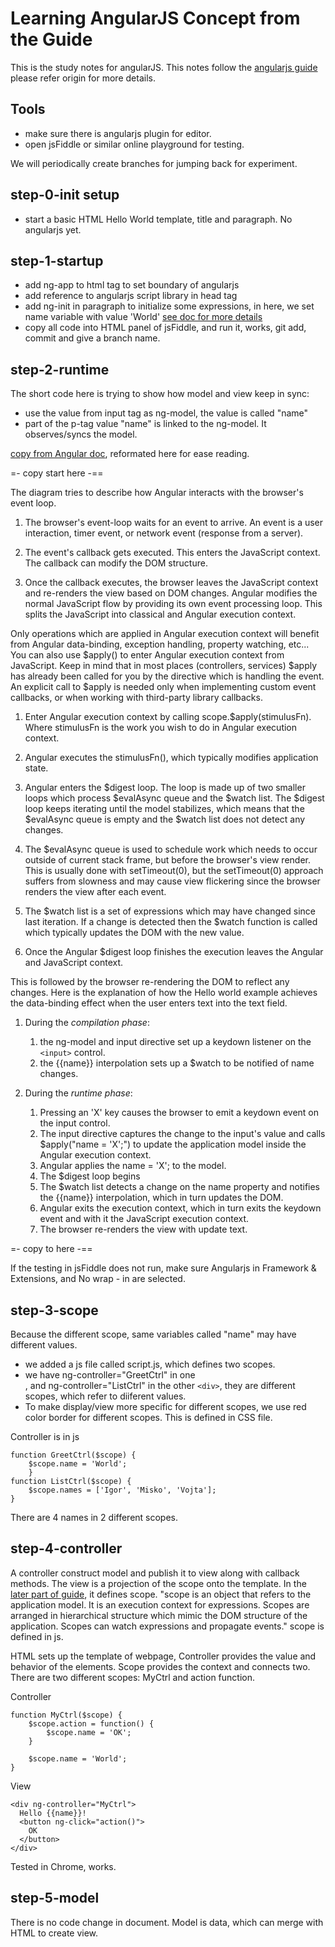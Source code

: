 # Learning AngularJS Concept from the Guide

This is the study notes for angularJS. This notes follow the [angularjs guide](http://docs.angularjs.org/guide/concepts) please refer origin for more details.

## Tools

- make sure there is angularjs plugin for editor.
- open jsFiddle or similar online playground for testing.

We will periodically create branches for jumping back for experiment.
 
## step-0-init setup

  - start a basic HTML Hello World template, title and paragraph. No angularjs yet.

## step-1-startup

  - add ng-app to html tag to set boundary of angularjs
  - add reference to angularjs script library in head tag
  - add ng-init in paragraph to initialize some expressions, in here, we set name variable with value 'World' [see doc for more details](http://docs.angularjs.org/api/ng.directive:ngInit)
  - copy all code into HTML panel of jsFiddle, and run it, works, git add, commit and give a branch name.

## step-2-runtime

The short code here is trying to show how model and view keep in sync:

- use the value from input tag as ng-model, the value is called "name"
- part of the p-tag value "name" is linked to the ng-model. It observes/syncs the model. 

[copy from Angular doc](http://docs.angularjs.org/guide/concepts), reformated here for ease reading. 

=- copy start here -==

The diagram tries to describe how Angular interacts with the browser's event loop. 

1. The browser's event-loop waits for an event to arrive. An event is a user interaction, timer event, or network event (response from a server). 

2. The event's callback gets executed. This enters the JavaScript context. The callback can modify the DOM structure. 

3. Once the callback executes, the browser leaves the JavaScript context and re-renders the view based on DOM changes. Angular modifies the normal JavaScript flow by providing its own event processing loop. This splits the JavaScript into classical and Angular execution context. 
  
Only operations which are applied in Angular execution context will benefit from Angular data-binding, exception handling, property watching, etc... You can also use $apply() to enter Angular execution context from JavaScript. Keep in mind that in most places (controllers, services) $apply has already been called for you by the directive which is handling the event. An explicit call to $apply is needed only when implementing custom event callbacks, or when working with third-party library callbacks. 

 1. Enter Angular execution context by calling scope.$apply(stimulusFn). Where stimulusFn is the work you wish to do in Angular execution context. 
  	
 2. Angular executes the stimulusFn(), which typically modifies application state. 
  	
 3. Angular enters the $digest loop. The loop is made up of two smaller loops which process $evalAsync queue and the $watch list. The $digest loop keeps iterating until the model stabilizes, which means that the $evalAsync queue is empty and the $watch list does not detect any changes. 
  	
 4. The $evalAsync queue is used to schedule work which needs to occur outside of current stack frame, but before the browser's view render. This is usually done with setTimeout(0), but the setTimeout(0) approach suffers from slowness and may cause view flickering since the browser renders the view after each event. 
  	
 5. The $watch list is a set of expressions which may have changed since last iteration. If a change is detected then the $watch function is called which typically updates the DOM with the new value. 
  	
 6. Once the Angular $digest loop finishes the execution leaves the Angular and JavaScript context. 
  	
This is followed by the browser re-rendering the DOM to reflect any changes. Here is the explanation of how the Hello world example achieves the data-binding effect when the user enters text into the text field. 
  	
 1. During the *compilation phase*: 
  	1. the ng-model and input directive set up a keydown listener on the `<input>` control. 
  	2. the {{name}} interpolation sets up a $watch to be notified of name changes. 
  	
 2. During the *runtime phase*: 
  	1. Pressing an 'X' key causes the browser to emit a keydown event on the input control. 
  	2. The input directive captures the change to the input's value and calls $apply("name = 'X';") to update the application model inside the Angular execution context. 
  	3. Angular applies the name = 'X'; to the model. 
  	4. The $digest loop begins 
  	5. The $watch list detects a change on the name property and notifies the {{name}} interpolation, which in turn updates the DOM. 
  	6. Angular exits the execution context, which in turn exits the keydown event and with it the JavaScript execution context. 
  	7. The browser re-renders the view with update text.
  	
=- copy to here -==  	
  	
If the testing in jsFiddle does not run, make sure Angularjs in Framework & Extensions, and No wrap - in <head> are selected.

## step-3-scope

Because the different scope, same variables called "name" may have different values.

- we added a js file called script.js, which defines two scopes.
- we have ng-controller="GreetCtrl" in one <div>, and ng-controller="ListCtrl" in the other `<div>`, they are different scopes, which refer to diiferent values.
- To make display/view more specific for different scopes, we use red color border for different scopes. This is defined in CSS file.

Controller is in js

	function GreetCtrl($scope) {
		$scope.name = 'World';
		}	
	function ListCtrl($scope) {
		$scope.names = ['Igor', 'Misko', 'Vojta'];
	}

There are 4 names in 2 different scopes.

## step-4-controller

A controller construct model and publish it to view along with callback methods. The view is a projection of the scope onto the template. In the [later part of guide](http://docs.angularjs.org/guide/scope), it defines scope. "scope is an object that refers to the application model. It is an execution context for expressions. Scopes are arranged in hierarchical structure which mimic the DOM structure of the application. Scopes can watch expressions and propagate events." scope is defined in js.

HTML sets up the template of webpage, Controller provides the value and behavior of the elements. Scope provides the context and connects two. There are two different scopes: MyCtrl and action function. 

Controller
	
	function MyCtrl($scope) {
		$scope.action = function() {
    		$scope.name = 'OK';
    	}
    
    	$scope.name = 'World';
    }

View
    
	<div ng-controller="MyCtrl">
      Hello {{name}}!
      <button ng-click="action()">
        OK
      </button>
    </div>

Tested in Chrome, works.

## step-5-model

There is no code change in document. Model is data, which can merge with HTML to create view. 



